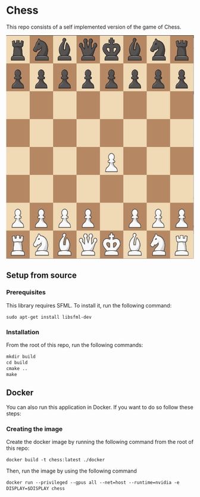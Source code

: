 # Chess

This repo consists of a self implemented version of the game of Chess.

<img src="/docs/img/thumbnail.png" alt="Example image of the chess board." width="600" height="600"/>

## Setup from source

### Prerequisites
This library requires SFML. To install it, run the following command:
```
sudo apt-get install libsfml-dev
```

### Installation
From the root of this repo, run the following commands:
```
mkdir build
cd build
cmake ..
make
```

## Docker 

You can also run this application in Docker. If you want to do so follow these steps:

### Creating the image
Create the docker image by running the following command from the root of this repo:
```
docker build -t chess:latest ./docker
```

Then, run the image by using the following command

```
docker run --privileged --gpus all --net=host --runtime=nvidia -e DISPLAY=$DISPLAY chess
```
